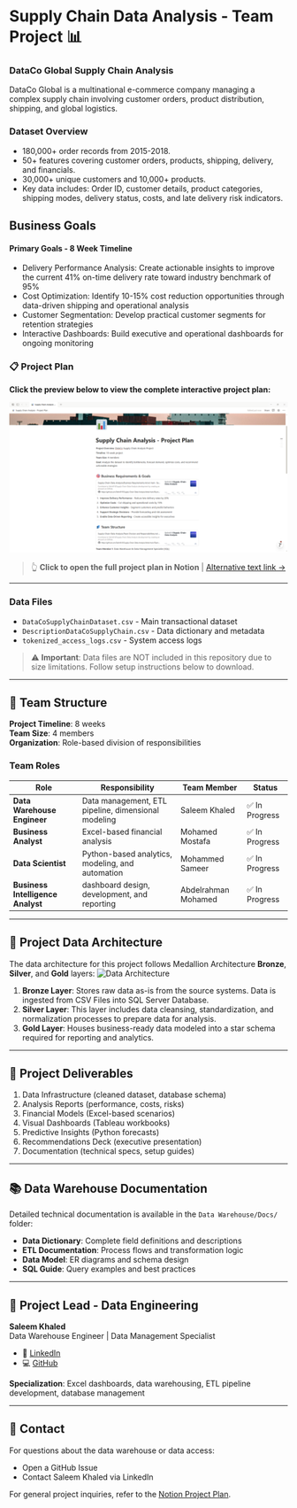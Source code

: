 # Supply Chain Data Analysis - Team Project 📊

### DataCo Global Supply Chain Analysis
DataCo Global is a multinational e-commerce company managing a complex supply chain involving customer orders, product distribution, shipping, and global logistics.
### Dataset Overview
- 180,000+ order records from 2015-2018.
- 50+ features covering customer orders, products, shipping, delivery, and financials.
- 30,000+ unique customers and 10,000+ products.
- Key data includes: Order ID, customer details, product categories, shipping modes, delivery status, costs, and late delivery risk indicators.

## Business Goals 
#### Primary Goals - 8 Week Timeline
- Delivery Performance Analysis: Create actionable insights to improve the current 41% on-time delivery rate toward industry benchmark of 95%
- Cost Optimization: Identify 10-15% cost reduction opportunities through data-driven shipping and operational analysis
- Customer Segmentation: Develop practical customer segments for retention strategies
- Interactive Dashboards: Build executive and operational dashboards for ongoing monitoring


### 📋 Project Plan

**Click the preview below to view the complete interactive project plan:**

[![Project Plan Preview](./Data%20Warehouse/Docs/Notion_photo.png)](https://garrulous-cake-5cd.notion.site/Supply-Chain-Analysis-Project-Plan-eaf8285b7a0c4c9ab311f08658e064c3)

> 👆 **Click to open the full project plan in Notion** | [Alternative text link →](https://garrulous-cake-5cd.notion.site/Supply-Chain-Analysis-Project-Plan-eaf8285b7a0c4c9ab311f08658e064c3)

---

### Data Files

- `DataCoSupplyChainDataset.csv` - Main transactional dataset
- `DescriptionDataCoSupplyChain.csv` - Data dictionary and metadata
- `tokenized_access_logs.csv` - System access logs

> ⚠️ **Important**: Data files are NOT included in this repository due to size limitations. Follow setup instructions below to download.

---

## 👥 Team Structure

**Project Timeline**: 8 weeks  
**Team Size**: 4 members  
**Organization**: Role-based division of responsibilities

### Team Roles

| Role | Responsibility | Team Member | Status |
|------|---------------|-------------|---------|
| **Data Warehouse Engineer** | Data management, ETL pipeline, dimensional modeling | Saleem Khaled | ✅ In Progress |
| **Business Analyst** |Excel-based financial analysis | Mohamed Mostafa | ✅ In Progress |
| **Data Scientist** | Python-based analytics, modeling, and automation | Mohammed Sameer | ✅ In Progress |
| **Business Intelligence Analyst** |  dashboard design, development, and reporting | Abdelrahman Mohamed | ✅ In Progress |


---

## 📖 Project Data Architecture

The data architecture for this project follows Medallion Architecture **Bronze**, **Silver**, and **Gold** layers:
![Data Architecture](./Data%20Warehouse/Docs/data_architecture.png)

1. **Bronze Layer**: Stores raw data as-is from the source systems. Data is ingested from CSV Files into SQL Server Database.
2. **Silver Layer**: This layer includes data cleansing, standardization, and normalization processes to prepare data for analysis.
3. **Gold Layer**: Houses business-ready data modeled into a star schema required for reporting and analytics.

---

## 🚀 Project Deliverables

1. Data Infrastructure (cleaned dataset, database schema)
2. Analysis Reports (performance, costs, risks)
3. Financial Models (Excel-based scenarios)
4. Visual Dashboards (Tableau workbooks)
5. Predictive Insights (Python forecasts)
6. Recommendations Deck (executive presentation)
7. Documentation (technical specs, setup guides)

---



## 📚 Data Warehouse Documentation

Detailed technical documentation is available in the `Data Warehouse/Docs/` folder:

- **Data Dictionary**: Complete field definitions and descriptions
- **ETL Documentation**: Process flows and transformation logic
- **Data Model**: ER diagrams and schema design
- **SQL Guide**: Query examples and best practices

---

## 👤 Project Lead - Data Engineering

**Saleem Khaled**  
Data Warehouse Engineer | Data Management Specialist

- 🔗 [LinkedIn](https://www.linkedin.com/in/saleem-khaled-a502b3253/)
- 💻 [GitHub](https://github.com/Selim9-9)

**Specialization**: Excel dashboards, data warehousing, ETL pipeline development, database management

---

## 📧 Contact

For questions about the data warehouse or data access:
- Open a GitHub Issue
- Contact Saleem Khaled via LinkedIn

For general project inquiries, refer to the [Notion Project Plan](https://garrulous-cake-5cd.notion.site/Supply-Chain-Analysis-Project-Plan-eaf8285b7a0c4c9ab311f08658e064c3).
